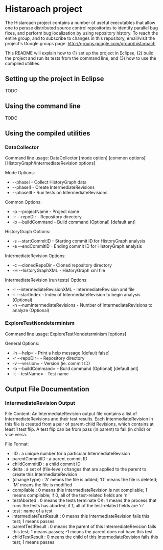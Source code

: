 Histaroach project
==================

The Histaroach project contains a number of useful executables that
allow one to peruse distributed source control repositories to
identify parallel bug fixes, and perform bug localization by using
repository history. To reach the entire group, and to subscribe to
changes in this repository, email/visit the project's Google groups
page: http://groups.google.com/group/histaroach

This README will explain how to (1) set up the project in Eclipse, (2)
build the project and run its tests from the command line, and (3) how
to use the compiled utilities.


Setting up the project in Eclipse
----------------------------------

TODO


Using the command line
-----------------------

TODO


Using the compiled utilities
-----------------------------

### DataCollector

Command line usage: DataCollector [mode option] [common options] [HistoryGraph/IntermediateRevision options]

Mode Options:
 * --phaseI                                - Collect HistoryGraph data
 * --phaseII                               - Create IntermediateRevisions
 * --phaseIII                              - Run tests on IntermediateRevisions
 
Common Options:
 * -p --projectName                        - Project name
 * -r --repoDir                            - Repository directory
 * -b --buildCommand                       - Build command (Optional) [default ant]
 
HistoryGraph Options:
 * -s --startCommitID                      - Starting commit ID for HistoryGraph analysis
 * -e --endCommitID                        - Ending commit ID for HistoryGraph analysis

IntermediateRevision Options:
 * -c --clonedRepoDir                      - Cloned repository directory
 * -H --historyGraphXML                    - HistoryGraph xml file
 
IntermediateRevision (run tests) Options:
 * -I --intermediateRevisionXML            - IntermediateRevision xml file
 * -i --startIndex                         - Index of IntermediateRevision to begin analysis (Optional)
 * -n --numIntermediateRevisions           - Number of IntermediateRevisions to analyze (Optional)


### ExploreTestNondeterminism

Command line usage: ExploreTestNondeterminism [options]

General Options:
 * -h --help=<boolean>        - Print a help message [default false]
 * -r --repoDir=<filename>    - Repository directory
 * -v --version=<string>      - Version (ie. commit ID)
 * -b --buildCommand=<string> - Build command (Optional) [default ant]
 * -t --testName=<string>     - Test name


Output File Documentation
--------------------------

### IntermediateRevision Output

File Content:
An IntermediateRevision output file contains a list of IntermediateRevisions and their test results. 
Each IntermediateRevision in this file is created from a pair of parent-child Revisions, which contains 
at least 1 test flip. A test flip can be from pass (in parent) to fail (in child) or vice versa.

File Format:
 * IID              : a unique number for a particular IntermediateRevision
 * parentCommitID   : a parent commit ID
 * childCommitID    : a child commit ID
 * delta            : a set of (file-level) changes that are applied to the parent to create this IntermediateRevision
 * (change type)    : 'A' means the file is added;
                      'D' means the file is deleted;
                      'M' means the file is modified
 * compilable       : 0 means this IntermediateRevision is not compilable; 1 means compilable;
                      if 0, all of the test-related fields are 'n'
 * testAborted      : 0 means the tests terminate OK; 1 means the process that runs the tests has aborted;
                      if 1, all of the test-related fields are 'n'
 * test             : name of a test
 * intermediateTestResult : 0 means this IntermediateRevision fails this test; 1 means passes
 * parentTestResult : 0 means the parent of this IntermediateRevision fails this test; 1 means passes;
                      -1 means the parent does not have this test
 * childTestResult  : 0 means the child of this IntermediateRevision fails this test; 1 means passes